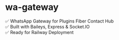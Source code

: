 # wa-gateway
✅ WhatsApp Gateway for Plugins Fiber Contact Hub  
✅ Built with Baileys, Express & Socket.IO  
✅ Ready for Railway Deployment
